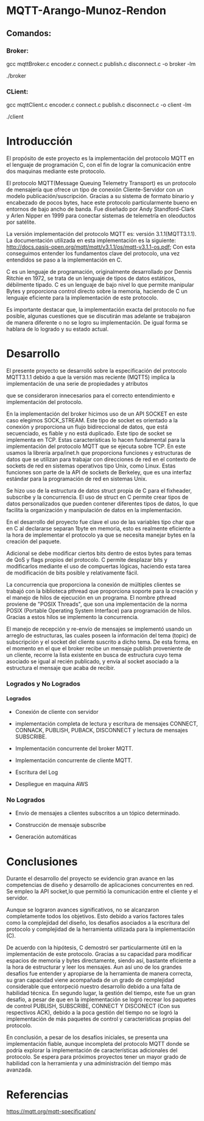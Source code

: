 # MQTT-Arango-Munoz-Rendon 


## Comandos: 


### Broker: 


gcc mqttBroker.c encoder.c connect.c publish.c disconnect.c -o broker -lm 


./broker 


### CLient: 


gcc mqttClient.c encoder.c connect.c publish.c disconnect.c -o client -lm 


./client 


<h1>Introducción</h1> 

El propósito de este proyecto es la implementación del protocolo MQTT en el lenguaje de programación C, con el fin de lograr la comunicación entre dos maquinas mediante este protocolo. 

El protocolo MQTT(Message Queuing Telemetry Transport) es un protocolo de mensajería que ofrece un tipo de conexión Cliente-Servidor con un modelo publicación/suscripción. Gracias a su sistema de formato binario y encabezado de pocos bytes, hace este protocolo particularmente bueno en entornos de bajo ancho de banda. Fue diseñado por Andy Standford-Clark y Arlen Nipper en 1999 para conectar sistemas de telemetría en oleoductos por satélite.  

La versión implementación del protocolo MQTT es: versión 3.1.1(MQTT3.1.1). La documentación utilizada en esta implementación es la siguiente: http://docs.oasis-open.org/mqtt/mqtt/v3.1.1/os/mqtt-v3.1.1-os.pdf; Con esta conseguimos entender los fundamentos clave del protocolo, una vez entendidos se paso a la implementación en C. 

C es un lenguaje de programación, originalmente desarrollado por Dennis Ritchie en 1972, se trata de un lenguaje de tipos de datos estáticos, débilmente tipado. C es un lenguaje de bajo nivel lo que permite manipular Bytes y proporciona control directo sobre la memoria, haciendo de C un lenguaje eficiente para la implementación de este protocolo.  

Es importante destacar que, la implementación exacta del protocolo no fue posible, algunas cuestiones que se discutirán mas adelante se trabajaron de manera diferente o no se logro su implementación. De igual forma se hablara de lo logrado y su estado actual. 


<h1>Desarrollo</h1> 

El presente proyecto se desarrolló sobre la especificación del protocolo MQTT3.1.1 debido a que la versión mas reciente (MQTT5) implica la implementación de una serie de propiedades y atributos  

que se consideraron innecesarios para el correcto entendimiento e implementación del protocolo. 


En la implementación del broker hicimos uso de un API SOCKET en este caso elegimos SOCK_STREAM. Este tipo de socket es orientado a la conexión y proporciona un flujo bidireccional de datos, que está secuenciado, es fiable y no está duplicado. Este tipo de socket se implementa en TCP. Estas características lo hacen fundamental para la implementación del protocolo MQTT que se ejecuta sobre TCP. En este usamos la librería arpa/inet.h que proporciona funciones y estructuras de datos que se utilizan para trabajar con direcciones de red en el contexto de sockets de red en sistemas operativos tipo Unix, como Linux. Estas funciones son parte de la API de sockets de Berkeley, que es una interfaz estándar para la programación de red en sistemas Unix. 


Se hizo uso de la estructura de datos struct propia de C para el fixheader, subscribe y la concurrencia. El uso de struct en C permite crear tipos de datos personalizados que pueden contener diferentes tipos de datos, lo que facilita la organización y manipulación de datos en la implementación. 


En el desarrollo del proyecto fue clave el uso de las variables tipo char que en C al declararse separan 1byte en memoria, esto es realmente eficiente a la hora de implementar el protocolo ya que se necesita manejar bytes en la creación del paquete. 

Adicional se debe modificar ciertos bits dentro de estos bytes para temas de QoS y flags propios del protocolo. C permite desplazar bits y modificarlos mediante el uso de compuertas lógicas, haciendo esta tarea de modificación de bits posible y relativamente fácil.  


La concurrencia que proporciona la conexión de múltiples clientes se trabajó con la biblioteca pthread que proporciona soporte para la creación y el manejo de hilos de ejecución en un programa. El nombre pthread proviene de "POSIX Threads", que son una implementación de la norma POSIX (Portable Operating System Interface) para programación de hilos. Gracias a estos hilos se implemento la concurrencia. 


El manejo de recepción y re-envío de mensajes se implementó usando un arreglo de estructuras, las cuales poseen la información del tema (topic) de subscripción y el socket del cliente suscrito a dicho tema. De esta forma, en el momento en el que el broker recibe un mensaje publish proveniente de un cliente, recorre la lista existente en busca de estructura cuyo tema asociado se igual al recién publicado, y envía al socket asociado a la estructura el mensaje que acaba de recibir. 



### Logrados y No Logrados 


#### Logrados 


- Conexión de cliente con servidor 


- implementación completa de lectura y escritura de mensajes CONNECT, CONNACK, PUBLISH, PUBACK, DISCONNECT y lectura de mensajes SUBSCRIBE. 


- Implementación concurrente del broker MQTT. 


- Implementación concurrente de cliente MQTT. 


- Escritura del Log 


- Despliegue en maquina AWS 


### No Logrados 


- Envío de mensajes a clientes subscritos a un tópico determinado. 


- Construcción de mensaje subscribe 


- Generación automáticas 



<h1>Conclusiones</h1> 

Durante el desarrollo del proyecto se evidencio gran avance en las competencias de diseño y desarrollo de aplicaciones concurrentes en red. Se empleo la API socket,lo que permitió la comunicación entre el cliente y el servidor. 

Aunque se lograron avances significativos, no se alcanzaron completamente todos los objetivos. Esto debido a varios factores tales como la complejidad del diseño, los desafíos asociados a la escritura del protocolo y complejidad de la herramienta utilizada para la implementación (C). 


De acuerdo con la hipótesis, C demostró ser particularmente útil en la implementación de este protocolo. Gracias a su capacidad para modificar espacios de memoria y bytes directamente, siendo así, bastante eficiente a la hora de estructurar y leer los mensajes. Aun así uno de los grandes desafíos fue entender y apropiarse de la herramienta de manera correcta, su gran capacidad viene acompañada de un grado de complejidad considerable que entorpeció nuestro desarrollo debido a una falta de habilidad técnica. En segundo lugar, la gestión del tiempo, este fue un gran desafío, a pesar de que en la implementación se logró recrear los paquetes de control PUBLISH, SUBSCRIBE, CONNECT Y DISCONECT (Con sus respectivos ACK), debido a la poca gestión del tiempo no se logró la implementación de más paquetes de control y características propias del protocolo. 


En conclusión, a pesar de los desafíos iniciales, se presenta una implementación fiable, aunque incompleta del protocolo MQTT donde se podría explorar la implementación de características adicionales del protocolo. Se espera para próximos proyectos tener un mayor grado de habilidad con la herramienta y una administración del tiempo más avanzada. 


<h1>Referencias</h1> 

https://mqtt.org/mqtt-specification/ 